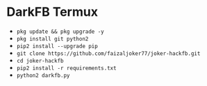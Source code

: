 # DarkFB Termux

<ul>
<li><code>pkg update && pkg upgrade -y</code></li>
<li><code>pkg install git python2</code></li>
<li><code>pip2 install --upgrade pip</code></li>
<li><code>git clone https://github.com/faizaljoker77/joker-hackfb.git </code></li>
<li><code>cd joker-hackfb</code></li>
<li><code>pip2 install -r requirements.txt</code></li>
<li><code>python2 darkfb.py</code></li>
</ul>
<br />
<br />
